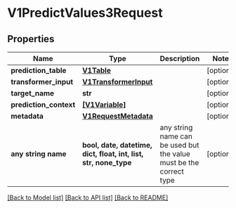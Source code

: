 # V1PredictValues3Request


## Properties
Name | Type | Description | Notes
------------ | ------------- | ------------- | -------------
**prediction_table** | [**V1Table**](V1Table.md) |  | [optional] 
**transformer_input** | [**V1TransformerInput**](V1TransformerInput.md) |  | [optional] 
**target_name** | **str** |  | [optional] 
**prediction_context** | [**[V1Variable]**](V1Variable.md) |  | [optional] 
**metadata** | [**V1RequestMetadata**](V1RequestMetadata.md) |  | [optional] 
**any string name** | **bool, date, datetime, dict, float, int, list, str, none_type** | any string name can be used but the value must be the correct type | [optional]

[[Back to Model list]](../README.md#documentation-for-models) [[Back to API list]](../README.md#documentation-for-api-endpoints) [[Back to README]](../README.md)


